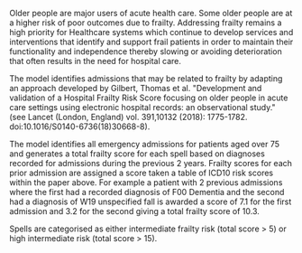 Older people are major users of acute health care. Some older people are at a higher risk of poor outcomes due to frailty. Addressing frailty remains a high priority for Healthcare systems which continue to develop services and interventions that identify and support  frail patients in order to maintain their functionality and independence thereby slowing or avoiding deterioration that often results in the need for hospital care. 

The model identifies admissions that may be related to frailty by adapting an approach developed by  Gilbert, Thomas et al. "Development and validation of a Hospital Frailty Risk Score focusing on older people in acute care settings using electronic hospital records: an observational study." (see Lancet (London, England) vol. 391,10132 (2018): 1775-1782. doi:10.1016/S0140-6736(18)30668-8).

The model identifies all emergency admissions for patients aged over 75 and generates a total frailty score for each spell based on  diagnoses recorded for admissions during the previous 2 years. Frailty scores for each prior admission are  assigned a score  taken a table of ICD10 risk scores within the paper above. For example a patient with 2 previous admissions where the first had a recorded diagnosis of F00 Dementia and the second had a diagnosis of W19 unspecified fall is awarded a score of 7.1 for the first admission and 3.2 for the second giving a total frailty score of 10.3.

Spells are categorised as either intermediate frailty risk (total score > 5) or high intermediate risk (total score > 15).
